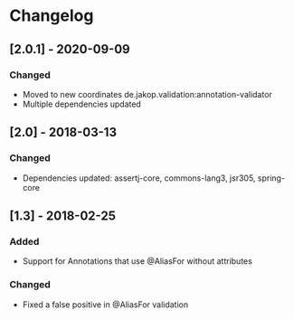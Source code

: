 # Changelog

## [2.0.1] - 2020-09-09
### Changed
- Moved to new coordinates de.jakop.validation:annotation-validator
- Multiple dependencies updated

## [2.0] - 2018-03-13
### Changed
- Dependencies updated: assertj-core, commons-lang3, jsr305, spring-core

## [1.3] - 2018-02-25
### Added
- Support for Annotations that use @AliasFor without attributes

### Changed
- Fixed a false positive in @AliasFor validation
